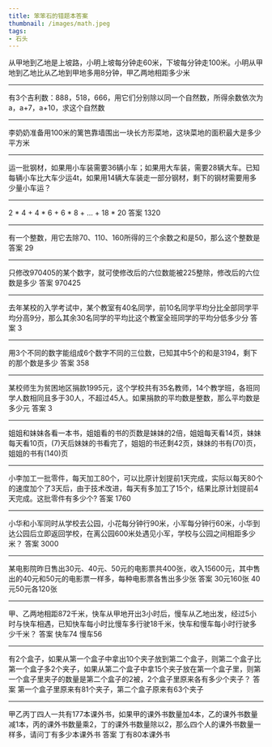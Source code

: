 ```yaml
---
title: 笨笨石的错题本答案
thumbnail: /images/math.jpeg
tags:
- 石头
---
```


从甲地到乙地是上坡路，小明上坡每分钟走60米，下坡每分钟走100米。小明从甲地到乙地比从乙地到甲地多用8分钟，甲乙两地相距多少米
***
有3个吉利数：888，518，666，用它们分别除以同一个自然数，所得余数依次为a，a+7，a+10，求这个自然数
***
李奶奶准备用100米的篱笆靠墙围出一块长方形菜地，这块菜地的面积最大是多少平方米
***
运一批钢材，如果用小车装需要36辆小车；如果用大车装，需要28辆大车。已知每辆小车比大车少运4t，如果用14辆大车装走一部分钢材，剩下的钢材需要用多少量小车运？
***
2 * 4 + 4 * 6 + 6 * 8 + ... + 18 * 20
答案 1320
***
有一个整数，用它去除70、110、160所得的三个余数之和是50，那么这个整数是
答案 29
***
只修改970405的某个数字，就可使修改后的六位数能被225整除，修改后的六位数是多少
答案 970425
***
去年某校的入学考试中，某个教室有40名同学，前10名同学平均分比全部同学平均分高9分，那么其余30名同学的平均比这个教室全班同学的平均分低多少分
答案 3
***
用3个不同的数字能组成6个数字不同的三位数，已知其中5个的和是3194，剩下的那个数是多少
答案 358
***
某校师生为贫困地区捐款1995元，这个学校共有35名教师，14个教学班，各班同学人数相同且多于30人，不超过45人。如果捐款的平均数是整数，那么平均数是多少元
答案 3
***
姐姐和妹妹各看一本书，姐姐看的书的页数是妹妹的2倍，姐姐每天看14页，妹妹每天看10页，(7)天后妹妹的书看完了，姐姐的书还剩42页，妹妹的书有(70)页，姐姐的书有(140)页
***
小李加工一批零件，每天加工80个，可以比原计划提前1天完成，实际以每天80个的速度加个了3天后，由于技术改进，每天有多加工了15个，结果比原计划提前4天完成。这批零件有多少个?
答案 1760
***
小华和小军同时从学校去公园，小花每分钟行90米，小军每分钟行60米，小华到达公园后立即返回学校，在离公园600米处遇见小军，学校与公园之间相距多少米？
答案 3000
***
某电影院昨日售出30元、40元、50元的电影票共400张，收入15600元，其中售出的40元和50元的电影票一样多，每种电影票各售出多少张
答案 30元160张 40元50元各120张
***
甲、乙两地相距872千米，快车从甲地开出3小时后，慢车从乙地出发，经过5小时与快车相遇，已知快车每小时比慢车多行驶18千米，快车和慢车每小时行驶多少千米？
答案 快车74 慢车56
***
有2个盒子，如果从第一个盒子中拿出10个夹子放到第二个盒子，则第二个盒子比第一个盒子多2个夹子，如果从第二个盒子中拿15个夹子放在第一个盒子里，则第一个盒子里夹子的数量是第二个盒子的2被，2个盒子里原来各有多少个夹子？
答案 第一个盒子里原来有81个夹子，第二个盒子原来有63个夹子
***
甲乙丙丁四人一共有177本课外书，如果甲的课外书数量加4本，乙的课外书数量减1本，丙的课外书数量乘2，丁的课外书数量除以2，那么四个人的课外书数量一样多，请问丁有多少本课外书
答案 丁有80本课外书